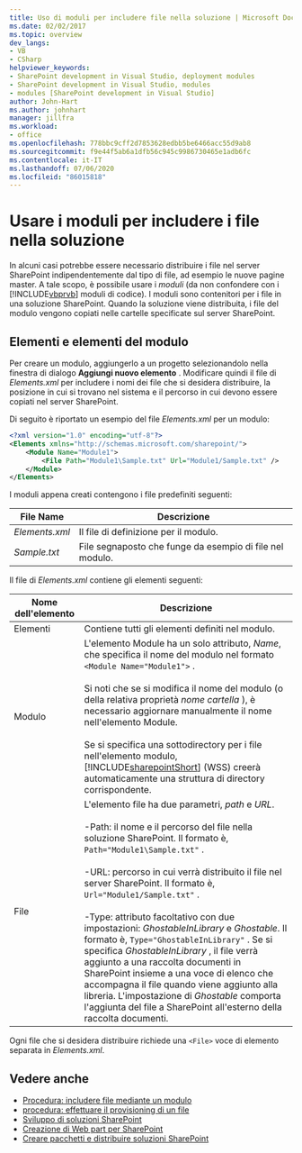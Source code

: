 ```yaml
---
title: Uso di moduli per includere file nella soluzione | Microsoft Docs
ms.date: 02/02/2017
ms.topic: overview
dev_langs:
- VB
- CSharp
helpviewer_keywords:
- SharePoint development in Visual Studio, deployment modules
- SharePoint development in Visual Studio, modules
- modules [SharePoint development in Visual Studio]
author: John-Hart
ms.author: johnhart
manager: jillfra
ms.workload:
- office
ms.openlocfilehash: 778bbc9cff2d7853628edbb5be6466acc55d9ab8
ms.sourcegitcommit: f9e44f5ab6a1dfb56c945c9986730465e1adb6fc
ms.contentlocale: it-IT
ms.lasthandoff: 07/06/2020
ms.locfileid: "86015818"
---
```

# <a name="use-modules-to-include-files-in-the-solution"></a>Usare i moduli per includere i file nella soluzione
  In alcuni casi potrebbe essere necessario distribuire i file nel server SharePoint indipendentemente dal tipo di file, ad esempio le nuove pagine master. A tale scopo, è possibile usare i *moduli* (da non confondere con i [!INCLUDE[vbprvb](../sharepoint/includes/vbprvb-md.md)] moduli di codice). I moduli sono contenitori per i file in una soluzione SharePoint. Quando la soluzione viene distribuita, i file del modulo vengono copiati nelle cartelle specificate sul server SharePoint.

## <a name="module-items-and-elements"></a>Elementi e elementi del modulo
 Per creare un modulo, aggiungerlo a un progetto selezionandolo nella finestra di dialogo **Aggiungi nuovo elemento** . Modificare quindi il file di *Elements.xml* per includere i nomi dei file che si desidera distribuire, la posizione in cui si trovano nel sistema e il percorso in cui devono essere copiati nel server SharePoint.

 Di seguito è riportato un esempio del file *Elements.xml* per un modulo:

```xml
<?xml version="1.0" encoding="utf-8"?>
<Elements xmlns="http://schemas.microsoft.com/sharepoint/">
    <Module Name="Module1">
        <File Path="Module1\Sample.txt" Url="Module1/Sample.txt" />
    </Module>
</Elements>

```

 I moduli appena creati contengono i file predefiniti seguenti:

|File Name|Descrizione|
|---------------|-----------------|
|*Elements.xml*|Il file di definizione per il modulo.|
|*Sample.txt*|File segnaposto che funge da esempio di file nel modulo.|

 Il file di *Elements.xml* contiene gli elementi seguenti:

|Nome dell'elemento|Descrizione|
|------------------|-----------------|
|Elementi|Contiene tutti gli elementi definiti nel modulo.|
|Modulo|L'elemento Module ha un solo attributo, *Name*, che specifica il nome del modulo nel formato `<Module Name="Module1">` .<br /><br /> Si noti che se si modifica il nome del modulo (o della relativa proprietà *nome cartella* ), è necessario aggiornare manualmente il nome nell'elemento Module.<br /><br /> Se si specifica una sottodirectory per i file nell'elemento modulo, [!INCLUDE[sharepointShort](../sharepoint/includes/sharepointshort-md.md)] (WSS) creerà automaticamente una struttura di directory corrispondente.|
|File|L'elemento file ha due parametri, *path* e *URL*.<br /><br /> -Path: il nome e il percorso del file nella soluzione SharePoint. Il formato è, `Path="Module1\Sample.txt"` .<br /><br /> -URL: percorso in cui verrà distribuito il file nel server SharePoint. Il formato è, `Url="Module1/Sample.txt"` .<br /><br /> -Type: attributo facoltativo con due impostazioni: *GhostableInLibrary* e *Ghostable*. Il formato è, `Type="GhostableInLibrary"` . Se si specifica *GhostableInLibrary* , il file verrà aggiunto a una raccolta documenti in SharePoint insieme a una voce di elenco che accompagna il file quando viene aggiunto alla libreria. L'impostazione di *Ghostable* comporta l'aggiunta del file a SharePoint all'esterno della raccolta documenti.|

 Ogni file che si desidera distribuire richiede una `<File>` voce di elemento separata in *Elements.xml*.

## <a name="see-also"></a>Vedere anche
- [Procedura: includere file mediante un modulo](../sharepoint/how-to-include-files-by-using-a-module.md)
- [procedura: effettuare il provisioning di un file](/previous-versions/office/developer/sharepoint-2010/ms441170(v=office.14))
- [Sviluppo di soluzioni SharePoint](../sharepoint/developing-sharepoint-solutions.md)
- [Creazione di Web part per SharePoint](../sharepoint/creating-web-parts-for-sharepoint.md)
- [Creare pacchetti e distribuire soluzioni SharePoint](../sharepoint/packaging-and-deploying-sharepoint-solutions.md)
